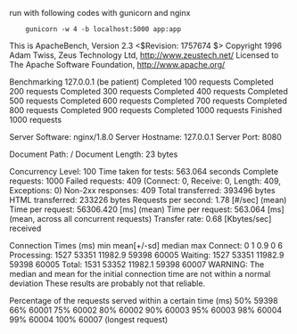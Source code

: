 run with following codes with gunicorn and nginx

```
	gunicorn -w 4 -b localhost:5000 app:app
```


This is ApacheBench, Version 2.3 <$Revision: 1757674 $>
Copyright 1996 Adam Twiss, Zeus Technology Ltd, http://www.zeustech.net/
Licensed to The Apache Software Foundation, http://www.apache.org/

Benchmarking 127.0.0.1 (be patient)
Completed 100 requests
Completed 200 requests
Completed 300 requests
Completed 400 requests
Completed 500 requests
Completed 600 requests
Completed 700 requests
Completed 800 requests
Completed 900 requests
Completed 1000 requests
Finished 1000 requests


Server Software:        nginx/1.8.0
Server Hostname:        127.0.0.1
Server Port:            8080

Document Path:          /
Document Length:        23 bytes

Concurrency Level:      100
Time taken for tests:   563.064 seconds
Complete requests:      1000
Failed requests:        409
   (Connect: 0, Receive: 0, Length: 409, Exceptions: 0)
Non-2xx responses:      409
Total transferred:      393496 bytes
HTML transferred:       233226 bytes
Requests per second:    1.78 [#/sec] (mean)
Time per request:       56306.420 [ms] (mean)
Time per request:       563.064 [ms] (mean, across all concurrent requests)
Transfer rate:          0.68 [Kbytes/sec] received

Connection Times (ms)
              min  mean[+/-sd] median   max
Connect:        0    1   0.9      0       6
Processing:  1527 53351 11982.9  59398   60005
Waiting:     1527 53351 11982.9  59398   60005
Total:       1531 53352 11982.1  59398   60007
WARNING: The median and mean for the initial connection time are not within a normal deviation
        These results are probably not that reliable.

Percentage of the requests served within a certain time (ms)
  50%  59398
  66%  60001
  75%  60002
  80%  60002
  90%  60003
  95%  60003
  98%  60004
  99%  60004
 100%  60007 (longest request)
